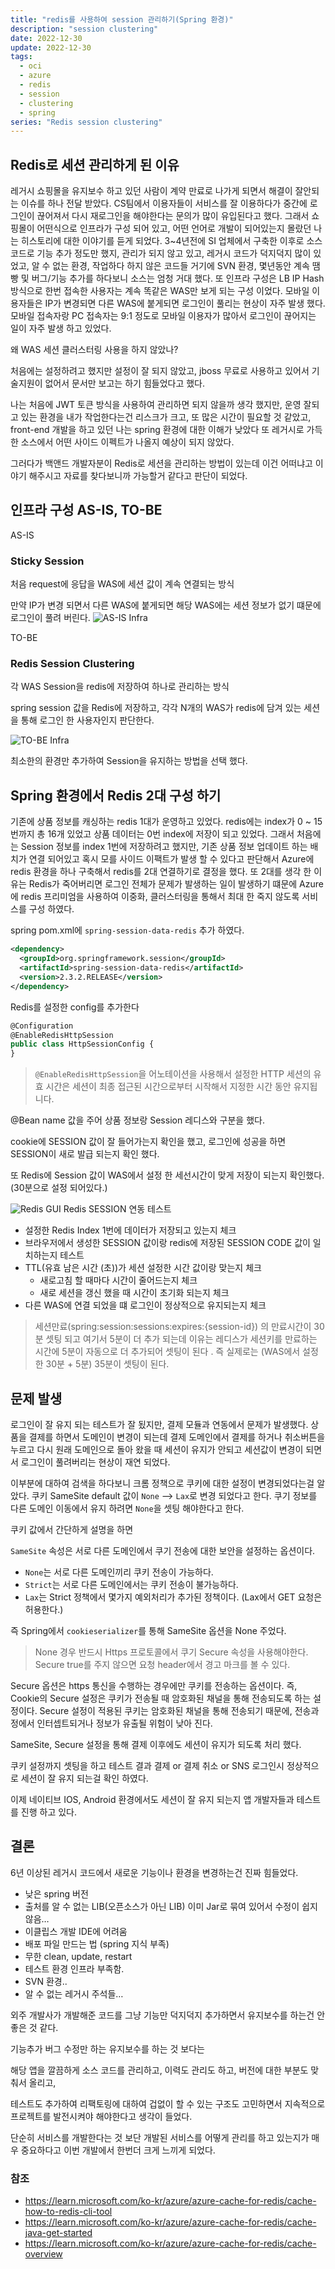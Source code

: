 ```yaml
---
title: "redis를 사용하여 session 관리하기(Spring 환경)"
description: "session clustering"
date: 2022-12-30
update: 2022-12-30
tags:
  - oci
  - azure
  - redis
  - session
  - clustering
  - spring
series: "Redis session clustering"
---
```


## Redis로 세션 관리하게 된 이유
레거시 쇼핑몰을 유지보수 하고 있던 사람이 계약 만료로 나가게 되면서 해결이 잘안되는 이슈를 하나 전달 받았다. CS팀에서 이용자들이 서비스를 잘 이용하다가 중간에 로그인이 끊어져서
다시 재로그인을 해야한다는 문의가 많이 유입된다고 했다. 그래서 쇼핑몰이 어떤식으로 인프라가 구성 되어 있고, 어떤 언어로 개발이 되어있는지 몰랐던 나는 히스토리에 대한 이야기를
듣게 되었다. 3~4년전에 SI 업체에서 구축한 이후로 소스코드로 기능 추가 정도만 했지, 관리가 되지 않고 있고, 레거시 코드가 덕지덕지 많이 있었고, 알 수 없는 환경, 작업하다 하지 않은 코드들
거기에 SVN 환경, 몇년동안 계속 땜빵 및 버그/기능 추가를 하다보니 소스는 엄청 거대 했다. 또 인프라 구성은 LB IP Hash 방식으로 한번 접속한 사용자는 계속 똑같은 WAS만 보게 되는 구성 이었다.
모바일 이용자들은 IP가 변경되면 다른 WAS에 붙게되면 로그인이 풀리는 현상이 자주 발생 했다. 모바일 접속자랑 PC 접속자는 9:1 정도로 모바일 이용자가 많아서 로그인이 끊어지는 일이 자주 
발생 하고 있었다. 


왜 WAS 세션 클러스터링 사용을 하지 않았나?

처음에는 설정하려고 했지만 설정이 잘 되지 않았고, jboss 무료로 사용하고 있어서 기술지원이 없어서 문서만 보고는 하기 힘들었다고 했다.

나는 처음에 JWT 토큰 방식을 사용하여 관리하면 되지 않을까 생각 했지만, 운영 잘되고 있는 환경을 내가 작업한다는건 리스크가 크고, 또 많은 시간이 필요할 것 같았고, front-end 개발을 하고 있던 나는
spring 환경에 대한 이해가 낮았다 또 레거시로 가득한 소스에서 어떤 사이드 이펙트가 나올지 예상이 되지 않았다.

그러다가 백앤드 개발자분이 Redis로 세션을 관리하는 방법이 있는데 이건 어떠냐고 이야기 해주시고 자료를 찾다보니까 가능할거 같다고 판단이 되었다.


## 인프라 구성 AS-IS, TO-BE
AS-IS

### Sticky Session
처음 request에 응답을 WAS에 세션 값이 계속 연결되는 방식

만약 IP가 변경 되면서 다른 WAS에 붙게되면 해당 WAS에는 세션 정보가 없기 떄문에 로그인이 풀려 버린다. 
![AS-IS Infra](img_1.png)


TO-BE
### Redis Session Clustering
각 WAS Session을 redis에 저장하여 하나로 관리하는 방식

spring session 값을 Redis에 저장하고, 각각 N개의 WAS가 redis에 담겨 있는 세션을 통해 로그인 한 사용자인지 판단한다. 

![TO-BE Infra](img_2.png)


최소한의 환경만 추가하여 Session을 유지하는 방법을 선택 했다.


## Spring 환경에서 Redis 2대 구성 하기

기존에 상품 정보를 캐싱하는 redis 1대가 운영하고 있었다. redis에는 index가  0 ~ 15번까지 총 16개 있었고 상품 데이터는 0번 index에 저장이 되고 있었다.
그래서 처음에는 Session 정보를 index 1번에 저장하려고 했지만, 기존 상품 정보 업데이트 하는 배치가 연결 되어있고 혹시 모를 사이드 이팩트가 발생 할 수 있다고 
판단해서 Azure에 redis 환경을 하나 구축해서 redis를 2대 연결하기로 결정을 했다. 또 2대를 생각 한 이유는 Redis가 죽어버리면 로그인 전체가 문제가 발생하는 일이
발생하기 떄문에 Azure에 redis 프리미엄을 사용하여 이중화, 클러스터링을 통해서 최대 한 죽지 않도록 서비스를 구성 하였다.

spring pom.xml에 `spring-session-data-redis` 추가 하였다.
```xml
<dependency>
  <groupId>org.springframework.session</groupId>
  <artifactId>spring-session-data-redis</artifactId>
  <version>2.3.2.RELEASE</version>
</dependency>
```

Redis를 설정한 config를 추가한다

```javascript
@Configuration
@EnableRedisHttpSession
public class HttpSessionConfig {
}
```

> `@EnableRedisHttpSession`을 어노테이션을 사용해서 설정한 HTTP 세션의 유효 시간은 세션이 최종 접근된 시간으로부터 시작해서 지정한 시간 동안 유지됩니다.

@Bean name 값을 주어 상품 정보랑 Session 레디스와 구분을 했다.


cookie에 SESSION 값이 잘 들어가는지 확인을 했고, 로그인에 성공을 하면 SESSION이 새로 발급 되는지 확인 했다.

또 Redis에 Session 값이 WAS에서 설정 한 세선시간이 맞게 저장이 되는지 확인했다. (30분으로 설정 되어있다.)

![Redis GUI](img_3.png)
Redis SESSION 연동 테스트
- 설정한 Redis Index 1번에 데이터가 저장되고 있는지 체크
- 브라우저에서 생성한 SESSION 값이랑 redis에 저장된 SESSION CODE 값이 일치하는지 테스트
- TTL(유효 남은 시간 (초))가 세션 설정한 시간 값이랑 맞는지 체크
  - 새로고침 할 때마다 시간이 줄어드는지 체크
  - 새로 세션을 갱신 했을 때 시간이 초기화 되는지 체크
- 다른 WAS에 연결 되었을 떄 로그인이 정상적으로 유지되는지 체크


> 
> 세션만료(spring:session:sessions:expires:{session-id}) 의 만료시간이 30분 셋팅 되고 여기서 5분이 더 추가 되는데 이유는
레디스가 세션키를 만료하는 시간에 5분이 자동으로 더 추가되어 셋팅이 된다 . 즉 실제로는 (WAS에서 설정한 30분 + 5분) 35분이 셋팅이 된다.


## 문제 발생

로그인이 잘 유지 되는 테스트가 잘 됬지만, 결제 모듈과 연동에서 문제가 발생했다.
상품을 결제를 하면서 도메인이 변경이 되는데 결제 도메인에서 결제를 하거나 취소버튼을 누르고 다시 원래 도메인으로 돌아 왔을 때 세션이 유지가 안되고
세션값이 변경이 되면서 로그인이 풀려버리는 현상이 재연 되었다.

이부분에 대하여 검색을 하다보니 크롬 정책으로 쿠키에 대한 설정이 변경되었다는걸 알았다.
쿠키 SameSite default 값이 `None` --> `Lax`로 변경 되었다고 한다. 쿠기 정보를 다른 도메인 이동에서 유지 하려면 `None`을 셋팅 해야한다고 한다.

쿠키 값에서 간단하게 설명을 하면

`SameSite` 속성은 서로 다른 도메인에서 쿠기 전송에 대한 보안을 설정하는 옵션이다.
- `None`는 서로 다른 도메인끼리 쿠키 전송이 가능하다.
- `Strict`는 서로 다른 도메인에서는 쿠키 전송이 불가능하다.
- `Lax`는 Strict 정책에서 몇가지 예외처리가 추가된 정책이다. (Lax에서 GET 요청은 허용한다.)

즉 Spring에서 `cookieserializer`를 통해 SameSite 옵션을 None 주었다.
> None 경우 반드시 Https 프로토콜에서 쿠기 Secure 속성을 사용해야한다.
> Secure true를 주지 않으면 요청 header에서 경고 마크를 볼 수 있다.

Secure 옵션은 https 통신을 수행하는 경우에만 쿠키를 전송하는 옵션이다.
즉,  Cookie의 Secure 설정은 쿠키가 전송될 때 암호화된 채널을 통해 전송되도록 하는 설정이다.
Secure 설정이 적용된 쿠키는 암호화된 채널을 통해 전송되기 때문에, 전송과정에서 인터셉트되거나 정보가 유출될 위험이 낮아 진다.

SameSite, Secure 설정을 통해 결제 이후에도 세션이 유지가 되도록 처리 했다.

쿠키 설정까지 셋팅을 하고 테스트 결과 결제 or 결제 취소 or SNS 로그인시 정상적으로 세션이 잘 유지 되는걸 확인 하였다.

이제 네이티브 IOS, Android 환경에서도 세션이 잘 유지 되는지 앱 개발자들과 테스트를 진행 하고 있다.


## 결론

6년 이상된 레거시 코드에서 새로운 기능이나 환경을 변경하는건 진짜 힘들었다.
- 낮은 spring 버전
- 출처를 알 수 없는 LIB(오픈소스가 아닌 LIB) 이미 Jar로 묶여 있어서 수정이 쉽지 않음…
- 이클립스 개발 IDE에 어려움
- 배포 파일 만드는 법 (spring 지식 부족)
- 무한 clean, update, restart
- 테스트 환경 인프라 부족함.
- SVN 환경..
- 알 수 없는 레거시 주석들…

외주 개발사가 개발해준 코드를 그냥 기능만 덕지덕지 추가하면서 유지보수를 하는건 안 좋은 것 같다.

기능추가 버그 수정만 하는 유지보수를 하는 것 보다는 

해당 앱을 깔끔하게 소스 코드를 관리하고, 이력도 관리도 하고,  버전에 대한 부분도 맞춰서 올리고,

테스트도 추가하여 리팩토링에 대하여 겁없이 할 수 있는 구조도 고민하면서 지속적으로 프로젝트를 발전시켜야 해야한다고 생각이 들었다.

단순히 서비스를 개발한다는 것 보단 개발된 서비스를 어떻게 관리를 하고 있는지가 매우 중요하다고 이번 개발에서 한번더 크게 느끼게 되었다.







 



### 참조
- https://learn.microsoft.com/ko-kr/azure/azure-cache-for-redis/cache-how-to-redis-cli-tool
- https://learn.microsoft.com/ko-kr/azure/azure-cache-for-redis/cache-java-get-started
- https://learn.microsoft.com/ko-kr/azure/azure-cache-for-redis/cache-overview
